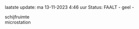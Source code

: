 laatste update: 
ma 13-11-2023  4:46   uur 
Status: FAALT - geel - 
<div class="service Y">schijfruimte</div><div class="service R">microstation</div>